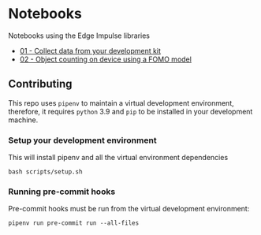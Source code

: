 # Notebooks

Notebooks using the Edge Impulse libraries

- [01 - Collect data from your development kit](./notebooks/01-collect-data-from-board.ipynb)
- [02 - Object counting on device using a FOMO model](./notebooks/02-object-counting-using-fomo.ipynb)

## Contributing

This repo uses `pipenv` to maintain a virtual development environment, therefore, it requires `python` 3.9 and `pip` to be installed in your development machine.

### Setup your development environment

This will install pipenv and all the virtual environment dependencies

```shell
bash scripts/setup.sh
```

### Running pre-commit hooks

Pre-commit hooks must be run from the virtual development environment:

```shell
pipenv run pre-commit run --all-files
```
